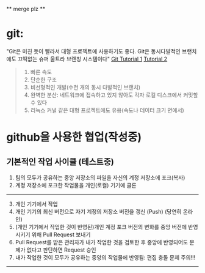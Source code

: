 ** merge plz **
# git: 
"Git은 미친 듯이 빨라서 대형 프로젝트에 사용하기도 좋다. Git은 동시다발적인 브랜치에도 끄떡없는 슈퍼 울트라 브랜칭 시스템이다"
[Git Tutorial 1](https://git-scm.com/book/ko/v1/%EC%8B%9C%EC%9E%91%ED%95%98%EA%B8%B0-%EB%B2%84%EC%A0%84-%EA%B4%80%EB%A6%AC%EB%9E%80%3F)
[Tutorial 2](https://backlog.com/git-tutorial/kr/stepup/stepup1_1.html)
> 1. 빠른 속도
> 2. 단순한 구조
> 3. 비선형적인 개발(수천 개의 동시 다발적인 브랜치)
> 4. 완벽한 분산: 네트워크에 접속하고 있지 않아도 각자 로컬 디스크에서 커밋할 수 있다
> 5. 리눅스 커널 같은 대형 프로젝트에도 유용(속도나 데이터 크기 면에서)

# github을 사용한 협업(작성중)
## 기본적인 작업 사이클 (테스트중)
1. 팀의 모두가 공유하는 중앙 저장소의 파일을 자신의 계정 저장소에 포크(복사)
2. 계정 저장소에 포크한 작업물을 개인(로컬) 기기에 클론
_________________________________________________________
3. 개인 기기에서 작업
4. 개인 기기의 최신 버전으로 자기 계정의 저장소 버전을 갱신 (Push) (당연히 온라인)
5. (개인 기기에서 작업한 것이 반영된)개인 계정 포크 버전의 변화를 중앙 버전에 반영시키기 위해 Pull Request 보내기
6. Pull Request를 받은 관리자가 내가 작업한 것을 검토한 후 중앙에 반영되어도 문제가 없다고 판단하면 Request 승인
7. 내가 작업한 것이 모두가 공유하는 중앙의 작업물에 반영됨: 편집 충돌 문제 주의!!! 
_________________________________________________________


